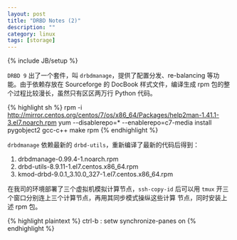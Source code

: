 ```yaml
---
layout: post
title: "DRBD Notes (2)"
description: ""
category: linux
tags: [storage]
---
```

{% include JB/setup %}

`DRBD 9` 出了一个套件，叫 `drbdmanage`，提供了配置分发、re-balancing
等功能。由于依赖存放在 Sourceforge 的 DocBook 样式文件，编译生成 rpm
包的整个过程比较漫长，虽然只有区区两万行 Python 代码。

{% highlight sh %}
rpm -i http://mirror.centos.org/centos/7/os/x86_64/Packages/help2man-1.41.1-3.el7.noarch.rpm
yum --disablerepo=* --enablerepo=c7-media install pygobject2 gcc-c++
make rpm
{% endhighlight %}

`drbdmanage` 依赖最新的 `drbd-utils`，重新编译了最新的代码后得到：

1. drbdmanage-0.99.4-1.noarch.rpm
2. drbd-utils-8.9.11-1.el7.centos.x86_64.rpm
3. kmod-drbd-9.0.1_3.10.0_327-1.el7.centos.x86_64.rpm

在我司的环境部署了三个虚拟机模拟计算节点，`ssh-copy-id` 后可以用
`tmux` 开三个窗口分别连上三个计算节点，再用其同步模式操纵这些计算
节点，同时安装上述 rpm 包。

{% highlight plaintext %}
ctrl-b :
setw synchronize-panes on
{% endhighlight %}
